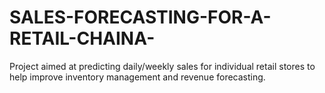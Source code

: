 # SALES-FORECASTING-FOR-A-RETAIL-CHAINA-
Project aimed at predicting daily/weekly sales for individual retail stores to help improve inventory management and revenue forecasting.
